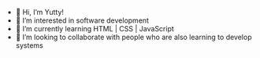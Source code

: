 - 👋 Hi, I’m Yutty!
- 👀 I’m interested in software development
- 🌱 I’m currently learning HTML | CSS | JavaScript
- 💞️ I’m looking to collaborate with people who are also learning to develop systems

<!---
YuttyTk/YuttyTk is a ✨ special ✨ repository because its `README.md` (this file) appears on your GitHub profile.
You can click the Preview link to take a look at your changes.
--->
